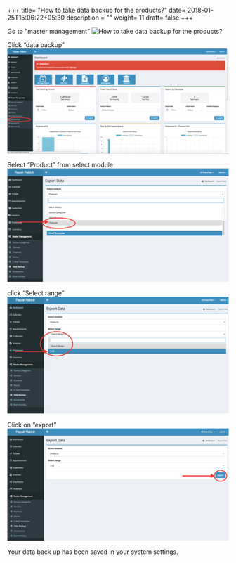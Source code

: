 +++
title= "How to take data backup for the products?"
date= 2018-01-25T15:06:22+05:30
description = ""
weight= 11
draft= false
+++




Go to "master management”
![How to take data backup for the products?](/images/data_backup_products/go_to_master_management.png)

Click “data backup”
![How to take data backup for the products?](/images/data_backup_products/select_data_backup.png)

Select “Product” from select module
![How to take data backup for the products?](/images/data_backup_products/select_product.png)

click “Select range”
![How to take data backup for the products?](/images/data_backup_products/select_range.png)

Click on “export”
![How to take data backup for the products?](/images/data_backup_products/click_export.png)

Your data back up has been saved in your system settings.


